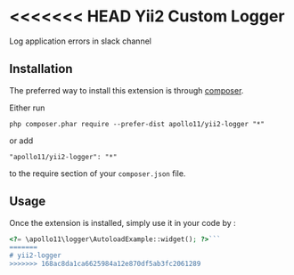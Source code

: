 <<<<<<< HEAD
Yii2 Custom Logger
==================
Log application errors in slack channel

Installation
------------

The preferred way to install this extension is through [composer](http://getcomposer.org/download/).

Either run

```
php composer.phar require --prefer-dist apollo11/yii2-logger "*"
```

or add

```
"apollo11/yii2-logger": "*"
```

to the require section of your `composer.json` file.


Usage
-----

Once the extension is installed, simply use it in your code by  :

```php
<?= \apollo11\logger\AutoloadExample::widget(); ?>```
=======
# yii2-logger
>>>>>>> 168ac8da1ca6625984a12e870df5ab3fc2061289
